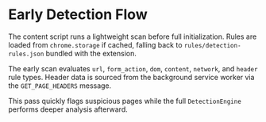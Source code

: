 # Early Detection Flow

The content script runs a lightweight scan before full initialization. Rules are loaded from `chrome.storage` if cached, falling back to `rules/detection-rules.json` bundled with the extension.

The early scan evaluates `url`, `form_action`, `dom`, `content`, `network`, and `header` rule types. Header data is sourced from the background service worker via the `GET_PAGE_HEADERS` message.

This pass quickly flags suspicious pages while the full `DetectionEngine` performs deeper analysis afterward.
